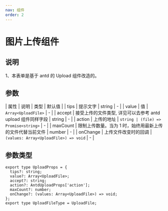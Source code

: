 ```yaml
---
nav: 组件
order: 2
---
```


# 图片上传组件

## 说明

1、本表单是基于 antd 的 Upload 组件改造的。

## 参数

| 属性 | 说明 | 类型 | 默认值 |
| tips | 提示文字 | string | - |
| value | 值 | `Array<UploadFile>` | - |
| accept | 接受上传的文件类型, 详见可以去参考 antd upload 组件同样字段 | string | - |
| action | 上传的地址 | `string | (file) => Promise<string>` | - |
| maxCount | 限制上传数量。当为 1 时，始终用最新上传的文件代替当前文件 | number | - |
| onChange | 上传文件改变时的回调 | `(values: Array<UploadFile>) => void` | - |

## 参数类型

```
export type UploadProps = {
  tips?: string;
  value?: Array<UploadFile>;
  accept?: string;
  action?: AntdUploadProps['action'];
  maxCount?: number;
  onChange?: (values: Array<UploadFile>) => void;
};
export type UploadFileType = UploadFile;
```

<code src="../../sample-code/upload/index.tsx"></code>
